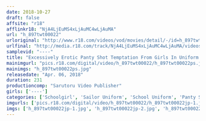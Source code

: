 ```yaml
---
date: 2018-10-27
draft: false
affsite: "r18"
afflinkr18: "NjA4LjEuMS4xLjAuMC4wLjAuMA"
url: "h_897twt00022"
urloriginal: "http://www.r18.com/videos/vod/movies/detail/-/id=h_897twt00022"
urlfinal: "http://media.r18.com/track/NjA4LjEuMS4xLjAuMC4wLjAuMA/videos/vod/movies/detail/-/id=h_897twt00022"
samplevid: "----"
title: "Excessively Erotic Panty Shot Temptation From Girls In Uniform 3 Hours 51 Minutes/11 Girls Greatest Hits Collection"
mainimgurl: "pics.r18.com/digital/video/h_897twt00022/h_897twt00022ps.jpg"
mainimgs: "h_897twt00022ps.jpg"
releasedate: "Apr. 06, 2018"
duration: 231
productioncomp: "Sarutoru Video Publisher"
girls: ['----']
categories: ['Schoolgirl', 'Sailor Uniform', 'School Uniform', 'Panty Shot', 'Masturbation', 'Dirty Talk', 'Compilation', 'Over 4 Hours', 'Hi-Def']
imgurls: ['pics.r18.com/digital/video/h_897twt00022/h_897twt00022jp-1.jpg', 'pics.r18.com/digital/video/h_897twt00022/h_897twt00022jp-2.jpg', 'pics.r18.com/digital/video/h_897twt00022/h_897twt00022jp-3.jpg', 'pics.r18.com/digital/video/h_897twt00022/h_897twt00022jp-4.jpg', 'pics.r18.com/digital/video/h_897twt00022/h_897twt00022jp-5.jpg', 'pics.r18.com/digital/video/h_897twt00022/h_897twt00022jp-6.jpg', 'pics.r18.com/digital/video/h_897twt00022/h_897twt00022jp-7.jpg', 'pics.r18.com/digital/video/h_897twt00022/h_897twt00022jp-8.jpg', 'pics.r18.com/digital/video/h_897twt00022/h_897twt00022jp-9.jpg', 'pics.r18.com/digital/video/h_897twt00022/h_897twt00022jp-10.jpg', 'pics.r18.com/digital/video/h_897twt00022/h_897twt00022jp-11.jpg', 'pics.r18.com/digital/video/h_897twt00022/h_897twt00022jp-12.jpg', 'pics.r18.com/digital/video/h_897twt00022/h_897twt00022jp-13.jpg', 'pics.r18.com/digital/video/h_897twt00022/h_897twt00022jp-14.jpg', 'pics.r18.com/digital/video/h_897twt00022/h_897twt00022jp-15.jpg', 'pics.r18.com/digital/video/h_897twt00022/h_897twt00022jp-16.jpg', 'pics.r18.com/digital/video/h_897twt00022/h_897twt00022jp-17.jpg', 'pics.r18.com/digital/video/h_897twt00022/h_897twt00022jp-18.jpg', 'pics.r18.com/digital/video/h_897twt00022/h_897twt00022jp-19.jpg', 'pics.r18.com/digital/video/h_897twt00022/h_897twt00022jp-20.jpg']
imgs: ['h_897twt00022jp-1.jpg', 'h_897twt00022jp-2.jpg', 'h_897twt00022jp-3.jpg', 'h_897twt00022jp-4.jpg', 'h_897twt00022jp-5.jpg', 'h_897twt00022jp-6.jpg', 'h_897twt00022jp-7.jpg', 'h_897twt00022jp-8.jpg', 'h_897twt00022jp-9.jpg', 'h_897twt00022jp-10.jpg', 'h_897twt00022jp-11.jpg', 'h_897twt00022jp-12.jpg', 'h_897twt00022jp-13.jpg', 'h_897twt00022jp-14.jpg', 'h_897twt00022jp-15.jpg', 'h_897twt00022jp-16.jpg', 'h_897twt00022jp-17.jpg', 'h_897twt00022jp-18.jpg', 'h_897twt00022jp-19.jpg', 'h_897twt00022jp-20.jpg']
---
```

